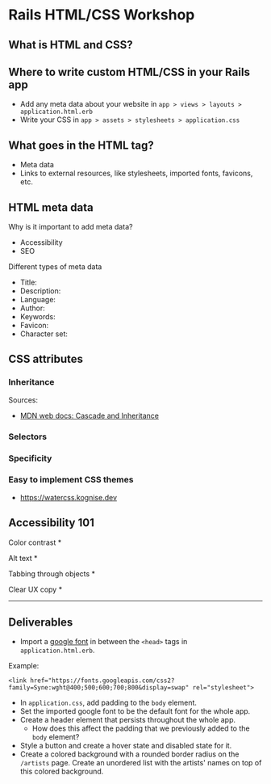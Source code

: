 # Rails HTML/CSS Workshop

## What is HTML and CSS?

## Where to write custom HTML/CSS in your Rails app
* Add any meta data about your website in `app > views > layouts > application.html.erb`
* Write your CSS in `app > assets > stylesheets > application.css`

## What goes in the HTML <head> tag?
* Meta data
* Links to external resources, like stylesheets, imported fonts, favicons, etc.

## HTML meta data
Why is it important to add meta data?
* Accessibility
* SEO

Different types of meta data
* Title:
* Description: 
* Language: 
* Author: 
* Keywords: 
* Favicon: 
* Character set: 

## CSS attributes
### Inheritance
Sources:
* [MDN web docs: Cascade and Inheritance](https://developer.mozilla.org/en-US/docs/Learn/CSS/Building_blocks/Cascade_and_inheritance)

### Selectors

### Specificity

### Easy to implement CSS themes
* https://watercss.kognise.dev

## Accessibility 101
Color contrast
* 

Alt text
* 

Tabbing through objects
* 

Clear UX copy
* 

---

## Deliverables
* Import a [google font](https://fonts.google.com) in between the `<head>` tags in `application.html.erb`.

Example:
  ```
  <link href="https://fonts.googleapis.com/css2?family=Syne:wght@400;500;600;700;800&display=swap" rel="stylesheet">
  ```

* In `application.css`, add padding to the `body` element.
* Set the imported google font to be the default font for the whole app.
* Create a header element that persists throughout the whole app.
  * How does this affect the padding that we previously added to the `body` element?
* Style a button and create a hover state and disabled state for it.
* Create a colored background with a rounded border radius on the `/artists` page. Create an unordered list with the artists' names on top of this colored background.